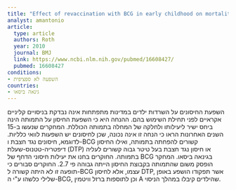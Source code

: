 ```yaml
---
title: "Effect of revaccination with BCG in early childhood on mortality: randomised trial in Guinea-Bissau"
analyst: amantonio
article:
  type: article
  authors: Roth
  year: 2010
  journal: BMJ
  link: https://www.ncbi.nlm.nih.gov/pubmed/16608427/
  pubmed: 16608427
conditions:
- השפעה לא ספציפית
countries:
- גינאה ביסאו
---
```


השפעת החיסונים על השרדות ילדים במדינות מתפתחות אינה נבדקת בניסויים קליניים אקראיים לפני תחילת השימוש בהם. ההנחה היא כי השפעת החיסון על התמותה הינה ביחס ישיר ליעילותו ולחלקה של המחלה בתמותה הכוללת. המחקרים שנעשו ב-15 השנים האחרונות הראו כי הנחה זו אינה נכונה, שכן לחיסונים יש השפעות לוואי כלליות. לדוגמא, חיסונים נגד חצבת ו-BCG קשורים להפחתה בתמותה, ואילו החיסון דיפטריה-טטנוס-שעלת (DTP) או חיסון נגד חצבת בעל טיטר גבוה קשורים לעליה בתמותה.
החוקרים בחנו את יעילות חיסוני הדחף של BCG בגינאה ביסאו. המחקר הופסק משום שהתמותה בקבוצת החיסון הייתה גבוהה פי 2.7. החוקרים סבורים כי תופעה זו לא היתה קשורה ל-BCG עצמו, אלא לחיסון DTP, אשר תפקודו הושפע באופן שלילי כלשהו ע"י ה-BCG, וכן לתוספות ברזל וויטמין A שהילדים קיבלו במהלך הניסוי.
